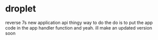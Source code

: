 # droplet
reverse 7s new application api thingy
way to do the do is to put the app code in the app handler function and yeah. ill make an updated version soon
